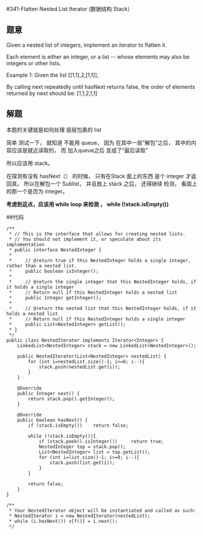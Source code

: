 #341-Flatten Nested List Iterator (数据结构 Stack）

## 题意
Given a nested list of integers, implement an iterator to flatten it.

Each element is either an integer, or a list -- whose elements may also be integers or other lists.

Example 1:
Given the list [[1,1],2,[1,1]],

By calling next repeatedly until hasNext returns false, the order of elements returned by next should be: [1,1,2,1,1]

## 解题
本题的关键就是如何处理 层层包裹的 list

简单 测试一下， 就知道 不能用 queue， 因为 在其中一层“解包”之后， 其中的内容应该是就近读取的， 而 加入queue之后 变成了“最后读取”

所以应该用 stack。

在探测有没有 hasNext（） 的时候， 只有在Stack 面上的东西 是个 integer 才返回真。 所以在解包一个 Sublist， 并且放上 stack  之后， 还得继续 检测， 看面上的那一个是否为 integer。

**考虑到这点，应该用 while loop 来检测 ， while (!stack.isEmpty())**

##代码
```
/**
 * // This is the interface that allows for creating nested lists.
 * // You should not implement it, or speculate about its implementation
 * public interface NestedInteger {
 *
 *     // @return true if this NestedInteger holds a single integer, rather than a nested list.
 *     public boolean isInteger();
 *
 *     // @return the single integer that this NestedInteger holds, if it holds a single integer
 *     // Return null if this NestedInteger holds a nested list
 *     public Integer getInteger();
 *
 *     // @return the nested list that this NestedInteger holds, if it holds a nested list
 *     // Return null if this NestedInteger holds a single integer
 *     public List<NestedInteger> getList();
 * }
 */
public class NestedIterator implements Iterator<Integer> {
    LinkedList<NestedInteger> stack = new LinkedList<NestedInteger>();
    
    public NestedIterator(List<NestedInteger> nestedList) {
        for (int i=nestedList.size()-1; i>=0; i--){
            stack.push(nestedList.get(i));
        }    
    }

    @Override
    public Integer next() {
        return stack.pop().getInteger();
    }

    @Override
    public boolean hasNext() {
        if (stack.isEmpty())    return false;
        
        while (!stack.isEmpty()){
            if (stack.peek().isInteger())     return true;
            NestedInteger top = stack.pop();
            List<NestedInteger> list = top.getList();
            for (int i=list.size()-1; i>=0; i--){
                stack.push(list.get(i));
            }
        }
        
        return false;
    }
}

/**
 * Your NestedIterator object will be instantiated and called as such:
 * NestedIterator i = new NestedIterator(nestedList);
 * while (i.hasNext()) v[f()] = i.next();
 */
```